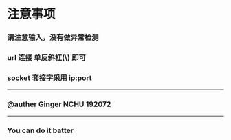 # 注意事项
### 请注意输入，没有做异常检测
### url 连接 单反斜杠(\\) 即可
### socket 套接字采用 ip:port

------------------------
### @auther Ginger NCHU 192072

------------------
### You can do it batter